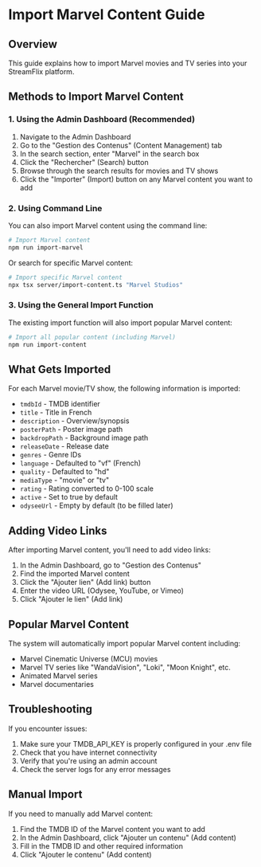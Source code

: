 # Import Marvel Content Guide

## Overview
This guide explains how to import Marvel movies and TV series into your StreamFlix platform.

## Methods to Import Marvel Content

### 1. Using the Admin Dashboard (Recommended)

1. Navigate to the Admin Dashboard
2. Go to the "Gestion des Contenus" (Content Management) tab
3. In the search section, enter "Marvel" in the search box
4. Click the "Rechercher" (Search) button
5. Browse through the search results for movies and TV shows
6. Click the "Importer" (Import) button on any Marvel content you want to add

### 2. Using Command Line

You can also import Marvel content using the command line:

```bash
# Import Marvel content
npm run import-marvel
```

Or search for specific Marvel content:

```bash
# Import specific Marvel content
npx tsx server/import-content.ts "Marvel Studios"
```

### 3. Using the General Import Function

The existing import function will also import popular Marvel content:

```bash
# Import all popular content (including Marvel)
npm run import-content
```

## What Gets Imported

For each Marvel movie/TV show, the following information is imported:
- `tmdbId` - TMDB identifier
- `title` - Title in French
- `description` - Overview/synopsis
- `posterPath` - Poster image path
- `backdropPath` - Background image path
- `releaseDate` - Release date
- `genres` - Genre IDs
- `language` - Defaulted to "vf" (French)
- `quality` - Defaulted to "hd"
- `mediaType` - "movie" or "tv"
- `rating` - Rating converted to 0-100 scale
- `active` - Set to true by default
- `odyseeUrl` - Empty by default (to be filled later)

## Adding Video Links

After importing Marvel content, you'll need to add video links:

1. In the Admin Dashboard, go to "Gestion des Contenus"
2. Find the imported Marvel content
3. Click the "Ajouter lien" (Add link) button
4. Enter the video URL (Odysee, YouTube, or Vimeo)
5. Click "Ajouter le lien" (Add link)

## Popular Marvel Content

The system will automatically import popular Marvel content including:
- Marvel Cinematic Universe (MCU) movies
- Marvel TV series like "WandaVision", "Loki", "Moon Knight", etc.
- Animated Marvel series
- Marvel documentaries

## Troubleshooting

If you encounter issues:

1. Make sure your TMDB_API_KEY is properly configured in your .env file
2. Check that you have internet connectivity
3. Verify that you're using an admin account
4. Check the server logs for any error messages

## Manual Import

If you need to manually add Marvel content:

1. Find the TMDB ID of the Marvel content you want to add
2. In the Admin Dashboard, click "Ajouter un contenu" (Add content)
3. Fill in the TMDB ID and other required information
4. Click "Ajouter le contenu" (Add content)